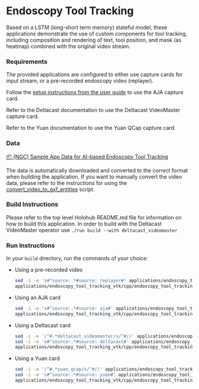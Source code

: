 # Endoscopy Tool Tracking

Based on a LSTM (long-short term memory) stateful model, these applications demonstrate the use of custom components for tool tracking, including composition and rendering of text, tool position, and mask (as heatmap) combined with the original video stream.

### Requirements

The provided applications are configured to either use capture cards for input stream, or a pre-recorded endoscopy video (replayer). 

Follow the [setup instructions from the user guide](https://docs.nvidia.com/clara-holoscan/sdk-user-guide/aja_setup.html) to use the AJA capture card.

Refer to the Deltacast documentation to use the Deltacast VideoMaster capture card.

Refer to the Yuan documentation to use the Yuan QCap capture card.

### Data

[📦️ (NGC) Sample App Data for AI-based Endoscopy Tool Tracking](https://catalog.ngc.nvidia.com/orgs/nvidia/teams/clara-holoscan/resources/holoscan_endoscopy_sample_data)

The data is automatically downloaded and converted to the correct format when building the application.
If you want to manually convert the video data, please refer to the instructions for using the [convert_video_to_gxf_entities](https://github.com/nvidia-holoscan/holoscan-sdk/tree/main/scripts#convert_video_to_gxf_entitiespy) script.


### Build Instructions

Please refer to the top level Holohub README.md file for information on how to build this application.
In order to build with the Deltacast VideoMaster operator use ```./run build --with deltacast_videomaster```

### Run Instructions

In your `build` directory, run the commands of your choice:

* Using a pre-recorded video
    ```bash
    sed -i -e 's#^source:.*#source: replayer#' applications/endoscopy_tool_tracking_vtk/cpp/endoscopy_tool_tracking_vtk.yaml
    applications/endoscopy_tool_tracking_vtk/cpp/endoscopy_tool_tracking_vtk --data <data_dir>/endoscopy
    ```

* Using an AJA card
    ```bash
    sed -i -e 's#^source:.*#source: aja#' applications/endoscopy_tool_tracking_vtk/cpp/endoscopy_tool_tracking_vtk.yaml
    applications/endoscopy_tool_tracking_vtk/cpp/endoscopy_tool_tracking_vtk
    ```

* Using a Deltacast card
    ```bash
    sed -i -e '/^#.*deltacast_videomaster/s/^#//' applications/endoscopy_tool_tracking_vtk/cpp/endoscopy_tool_tracking_vtk.yaml
    sed -i -e 's#^source:.*#source: deltacast#' applications/endoscopy_tool_tracking_vtk/cpp/endoscopy_tool_tracking_vtk.yaml
    applications/endoscopy_tool_tracking_vtk/cpp/endoscopy_tool_tracking_vtk
    ```
* Using a Yuan card
    ```bash
    sed -i -e '/^#.*yuan_qcap/s/^#//' applications/endoscopy_tool_tracking_vtk/cpp/endoscopy_tool_tracking_vtk.yaml
    sed -i -e 's#^source:.*#source: yuan#' applications/endoscopy_tool_tracking_vtk/cpp/endoscopy_tool_tracking_vtk.yaml
    applications/endoscopy_tool_tracking_vtk/cpp/endoscopy_tool_tracking_vtk
    ```
